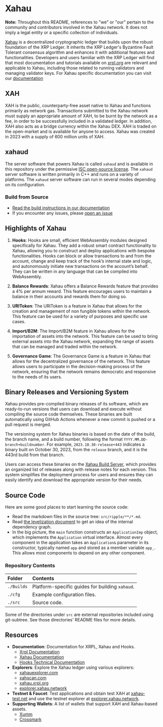 # Xahau

**Note:** Throughout this README, references to "we" or "our" pertain to the community and contributors involved in the Xahau network. It does not imply a legal entity or a specific collection of individuals.

[Xahau](https://xahau.network/) is a decentralized cryptographic ledger that builds upon the robust foundation of the XRP Ledger. It inherits the XRP Ledger's Byzantine Fault Tolerant consensus algorithm and enhances it with additional features and functionalities. Developers and users familiar with the XRP Ledger will find that most documentation and tutorials available on [xrpl.org](https://xrpl.org) are relevant and applicable to Xahau, including those related to running validators and managing validator keys. For Xahau specific documentation you can visit our [documentation](https://docs.xahau.network/)

## XAH
XAH is the public, counterparty-free asset native to Xahau and functions primarily as network gas. Transactions submitted to the Xahau network must supply an appropriate amount of XAH, to be burnt by the network as a fee, in order to be successfully included in a validated ledger. In addition, XAH also acts as a bridge currency within the Xahau DEX. XAH is traded on the open-market and is available for anyone to access. Xahau was created in 2023 with a supply of 600 million units of XAH.

## xahaud
The server software that powers Xahau is called `xahaud` and is available in this repository under the permissive [ISC open-source license](LICENSE.md). The `xahaud` server software is written primarily in C++ and runs on a variety of platforms. The `xahaud` server software can run in several modes depending on its configuration.

### Build from Source

* [Read the build instructions in our documentation](https://docs.xahau.network/infrastructure/building-xahau)
* If you encounter any issues, please [open an issue](https://github.com/xahau/xahaud/issues)

## Highlights of Xahau

1. **Hooks**: Hooks are small, efficient WebAssembly modules designed specifically for Xahau. They add a robust smart contract functionality to Xahau, allowing you to construct and deploy applications with bespoke functionalities. Hooks can block or allow transactions to and from the account, change and keep track of the hook’s internal state and logic, and autonomously initiate new transactions on the account’s behalf. They can be written in any language that can be compiled into WebAssembly.

2. **Balance Rewards**: Xahau offers a Balance Rewards feature that provides a 4% per annum reward. This feature encourages users to maintain a balance in their accounts and rewards them for doing so.

3. **URIToken**: The URIToken is a feature in Xahau that allows for the creation and management of non fungible tokens within the network. This feature can be used for a variety of purposes and specific use cases.

4. **Import/B2M**: The Import/B2M feature in Xahau allows for the importation of assets into the network. This feature can be used to bring external assets into the Xahau network, expanding the range of assets that can be managed and traded within the network.

5. **Governance Game**: The Governance Game is a feature in Xahau that allows for the decentralized governance of the network. This feature allows users to participate in the decision-making process of the network, ensuring that the network remains democratic and responsive to the needs of its users.

## Binary Releases and Versioning System

Xahau provides pre-compiled binary releases of its software, which are ready-to-run versions that users can download and execute without compiling the source code themselves. These binaries are built automatically using GitHub Actions whenever a new commit is pushed or a pull request is merged.

The versioning system for Xahau binaries is based on the date of the build, the branch name, and a build number, following the format `YYYY.MM.DD-branch+buildnumber`. For example, `2023.10.30-release+443` indicates a binary built on October 30, 2023, from the `release` branch, and it is the 443rd build from that branch.

Users can access these binaries on the [Xahau Build Server](https://build.xahau.tech/), which provides an organized list of releases along with release notes for each version. This system simplifies the deployment process for users and ensures they can easily identify and download the appropriate version for their needs.

## Source Code

Here are some good places to start learning the source code:

- Read the markdown files in the source tree: `src/ripple/**/*.md`.
- Read [the levelization document](./Builds/levelization) to get an idea of the internal dependency graph.
- In the big picture, the `main` function constructs an `ApplicationImp` object, which implements the `Application` virtual interface. Almost every component in the application takes an `Application&` parameter in its constructor, typically named `app` and stored as a member variable `app_`. This allows most components to depend on any other component.

### Repository Contents

| Folder     | Contents                                         |
|:-----------|:-------------------------------------------------|
| `./Builds` | Platform-specific guides for building `xahaud`.  |
| `./cfg`    | Example configuration files.                     |
| `./src`    | Source code.                                     |

Some of the directories under `src` are external repositories included using
git-subtree. See those directories' README files for more details.

## Resources

- **Documentation**: Documentation for XRPL, Xahau and Hooks.
  - [Xrpl Documentation](https://xrpl.org)
  - [Xahau Documentation](https://docs.xahau.network/)
  - [Hooks Technical Documentation](https://xrpl-hooks.readme.io/)
- **Explorers**: Explore the Xahau ledger using various explorers:
  - [xahauexplorer.com](https://xahauexplorer.com)
  - [xahscan.com](https://xahscan.com)
  - [xahau.xrpl.org](https://xahau.xrpl.org)
  - [explorer.xahau.network](https://explorer.xahau.network)
- **Testnet & Faucet**: Test applications and obtain test XAH at [xahau-test.net](https://xahau-test.net) and use the testnet explorer at [explorer.xahau.network](https://explorer.xahau.network).
- **Supporting Wallets**: A list of wallets that support XAH and Xahau-based assets.
  - [Xumm](https://xumm.app)
  - [Crossmark](https://crossmark.io)